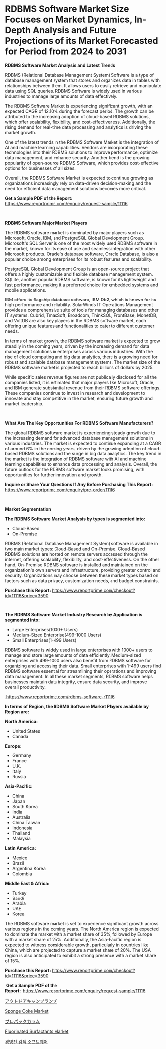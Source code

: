 <p><h1>RDBMS Software Market Size Focuses on Market Dynamics, In-Depth Analysis and Future Projections of its Market Forecasted for Period from 2024 to 2031</h1></p><p><strong>RDBMS Software Market Analysis and Latest Trends</strong></p>
<p><p>RDBMS (Relational Database Management System) Software is a type of database management system that stores and organizes data in tables with relationships between them. It allows users to easily retrieve and manipulate data using SQL queries. RDBMS Software is widely used in various industries to manage large amounts of data effectively.</p><p>The RDBMS Software Market is experiencing significant growth, with an expected CAGR of 12.10% during the forecast period. The growth can be attributed to the increasing adoption of cloud-based RDBMS solutions, which offer scalability, flexibility, and cost-effectiveness. Additionally, the rising demand for real-time data processing and analytics is driving the market growth. </p><p>One of the latest trends in the RDBMS Software Market is the integration of AI and machine learning capabilities. Vendors are incorporating these technologies into their RDBMS solutions to improve performance, optimize data management, and enhance security. Another trend is the growing popularity of open-source RDBMS Software, which provides cost-effective options for businesses of all sizes.</p><p>Overall, the RDBMS Software Market is expected to continue growing as organizations increasingly rely on data-driven decision-making and the need for efficient data management solutions becomes more critical.</p></p>
<p><strong>Get a Sample PDF of the Report:&nbsp;</strong> <a href="https://www.reportprime.com/enquiry/request-sample/11116">https://www.reportprime.com/enquiry/request-sample/11116</a></p>
<p>&nbsp;</p>
<p><strong>RDBMS Software Major Market Players</strong></p>
<p><p>The RDBMS software market is dominated by major players such as Microsoft, Oracle, IBM, and PostgreSQL Global Development Group. Microsoft's SQL Server is one of the most widely used RDBMS software in the market, known for its ease of use and seamless integration with other Microsoft products. Oracle's database software, Oracle Database, is also a popular choice among enterprises for its robust features and scalability.</p><p>PostgreSQL Global Development Group is an open-source project that offers a highly customizable and flexible database management system. SQLite, another popular RDBMS software, is known for its lightweight and fast performance, making it a preferred choice for embedded systems and mobile applications.</p><p>IBM offers its flagship database software, IBM Db2, which is known for its high performance and reliability. SolarWinds IT Operations Management provides a comprehensive suite of tools for managing databases and other IT systems. Cubrid, TmaxSoft, Broadcom, ThinkSQL, FrontBase, MonetDB, and VoltDB are also key players in the RDBMS software market, each offering unique features and functionalities to cater to different customer needs.</p><p>In terms of market growth, the RDBMS software market is expected to grow steadily in the coming years, driven by the increasing demand for data management solutions in enterprises across various industries. With the rise of cloud computing and big data analytics, there is a growing need for robust and scalable database management systems. The market size of the RDBMS software market is projected to reach billions of dollars by 2025.</p><p>While specific sales revenue figures are not publically disclosed for all the companies listed, it is estimated that major players like Microsoft, Oracle, and IBM generate substantial revenue from their RDBMS software offerings. These companies continue to invest in research and development to innovate and stay competitive in the market, ensuring future growth and market leadership.</p></p>
<p>&nbsp;</p>
<p><strong>What Are The Key Opportunities For RDBMS Software Manufacturers?</strong></p>
<p><p>The global RDBMS software market is experiencing steady growth due to the increasing demand for advanced database management solutions in various industries. The market is expected to continue expanding at a CAGR of around 6% in the coming years, driven by the growing adoption of cloud-based RDBMS solutions and the surge in big data analytics. The key trend in the market is the integration of RDBMS software with AI and machine learning capabilities to enhance data processing and analysis. Overall, the future outlook for the RDBMS software market looks promising, with opportunities for further innovation and growth.</p></p>
<p><strong>Inquire or Share Your Questions If Any Before Purchasing This Report:</strong> <a href="https://www.reportprime.com/enquiry/pre-order/11116">https://www.reportprime.com/enquiry/pre-order/11116</a></p>
<p>&nbsp;</p>
<p><strong>Market Segmentation</strong></p>
<p><strong>The RDBMS Software Market Analysis by types is segmented into:</strong></p>
<p><ul><li>Cloud-Based</li><li>On-Premise</li></ul></p>
<p><p>RDBMS (Relational Database Management System) software is available in two main market types: Cloud-Based and On-Premise. Cloud-Based RDBMS solutions are hosted on remote servers accessed through the internet, offering scalability, flexibility, and cost-effectiveness. On the other hand, On-Premise RDBMS software is installed and maintained on the organization's own servers and infrastructure, providing greater control and security. Organizations may choose between these market types based on factors such as data privacy, customization needs, and budget constraints.</p></p>
<p><strong>Purchase this Report:&nbsp;</strong><a href="https://www.reportprime.com/checkout?id=11116&price=3590">https://www.reportprime.com/checkout?id=11116&price=3590</a></p>
<p>&nbsp;</p>
<p><strong>The RDBMS Software Market Industry Research by Application is segmented into:</strong></p>
<p><ul><li>Large Enterprises(1000+ Users)</li><li>Medium-Sized Enterprise(499-1000 Users)</li><li>Small Enterprises(1-499 Users)</li></ul></p>
<p><p>RDBMS software is widely used in large enterprises with 1000+ users to manage and store large amounts of data efficiently. Medium-sized enterprises with 499-1000 users also benefit from RDBMS software for organizing and accessing their data. Small enterprises with 1-499 users find RDBMS software essential for streamlining their operations and improving data management. In all these market segments, RDBMS software helps businesses maintain data integrity, ensure data security, and improve overall productivity.</p></p>
<p><a href="https://www.reportprime.com/rdbms-software-r11116">&nbsp;https://www.reportprime.com/rdbms-software-r11116</a></p>
<p><strong>In terms of Region, the RDBMS Software Market Players available by Region are:</strong></p>
<p>
    <p> <strong> North America: </strong>
        <ul>
            <li>United States</li>
            <li>Canada</li>
        </ul>
        </p> 
    <p> <strong> Europe: </strong>
        <ul>
            <li>Germany</li>
            <li>France</li>
            <li>U.K.</li>
            <li>Italy</li>
            <li>Russia</li>
        </ul>
        </p> 
    <p> <strong> Asia-Pacific: </strong>
        <ul>
            <li>China</li>
            <li>Japan</li>
            <li>South Korea</li>
            <li>India</li>
            <li>Australia</li>
            <li>China Taiwan</li>
            <li>Indonesia</li>
            <li>Thailand</li>
            <li>Malaysia</li>
        </ul>
        </p> 
    <p> <strong> Latin America: </strong>
        <ul>
            <li>Mexico</li>
            <li>Brazil</li>
            <li>Argentina Korea</li>
            <li>Colombia</li>
        </ul>
        </p> 
    <p> <strong> Middle East & Africa: </strong>
        <ul>
            <li>Turkey</li>
            <li>Saudi</li>
            <li>Arabia</li>
            <li>UAE</li>
            <li>Korea</li>
        </ul>
    </p>
    </p>
<p><p>The RDBMS software market is set to experience significant growth across various regions in the coming years. The North America region is expected to dominate the market with a market share of 35%, followed by Europe with a market share of 25%. Additionally, the Asia-Pacific region is expected to witness considerable growth, particularly in countries like China, which are projected to capture a market share of 20%. The USA region is also anticipated to exhibit a strong presence with a market share of 15%.</p></p>
<p><strong>Purchase this Report: </strong><a href="https://www.reportprime.com/checkout?id=11116&price=3590">https://www.reportprime.com/checkout?id=11116&price=3590</a></p>
<p>&nbsp;<strong>Get a Sample PDF of the Report:&nbsp;&nbsp;</strong><a href="https://www.reportprime.com/enquiry/request-sample/11116">https://www.reportprime.com/enquiry/request-sample/11116</a></p>
<p><strong></strong></p>
<p><p><a href="https://github.com/one-cool-chick/Market-Research-Report-List-1/blob/main/703117325725.md">アウトドアキャンプランプ</a></p><p><a href="https://www.linkedin.com/pulse/sponge-coke-market-goal-estimating-size-future-growth-potential-7n80e?trackingId=HYXBT0ilcKfJwkS8IE2vpQ%3D%3D">Sponge Coke Market</a></p><p><a href="https://medium.com/@jackieshlerin98056/%E3%83%97%E3%83%AA%E3%83%91%E3%83%83%E3%82%AF%E3%81%95%E3%82%8C%E3%81%9F%E3%82%AB%E3%83%A9%E3%83%A0%E5%B8%82%E5%A0%B4%E3%83%AC%E3%83%9D%E3%83%BC%E3%83%88%E3%81%AF-%E3%81%93%E3%81%AE%E5%B8%82%E5%A0%B4%E3%81%AE%E6%9C%80%E6%96%B0%E3%81%AE%E3%83%88%E3%83%AC%E3%83%B3%E3%83%89%E3%82%84%E6%88%90%E9%95%B7%E6%A9%9F%E4%BC%9A%E3%82%92%E6%98%8E%E3%82%89%E3%81%8B%E3%81%AB%E3%81%97%E3%81%A6%E3%81%84%E3%81%BE%E3%81%99-8e04dc602da7">プレパックカラム</a></p><p><a href="https://www.linkedin.com/pulse/fluorinated-surfactants-market-size-reflecting-forecast-till-r8yze?trackingId=TMxBwOqkdMLnFdemoDPAZw%3D%3D">Fluorinated Surfactants Market</a></p><p><a href="https://medium.com/@kevinvasquez7272023/quot-%EA%B2%BD%EC%98%81%EC%A7%84-%EA%B2%80%EC%83%89-%EC%86%8C%ED%94%84%ED%8A%B8%EC%9B%A8%EC%96%B4-%EC%8B%9C%EC%9E%A5-%EA%B7%9C%EB%AA%A8-cagr-%EB%8F%99%ED%96%A5-2024-2030-quot-94f03fcdf76e">경영진 검색 소프트웨어</a></p></p>